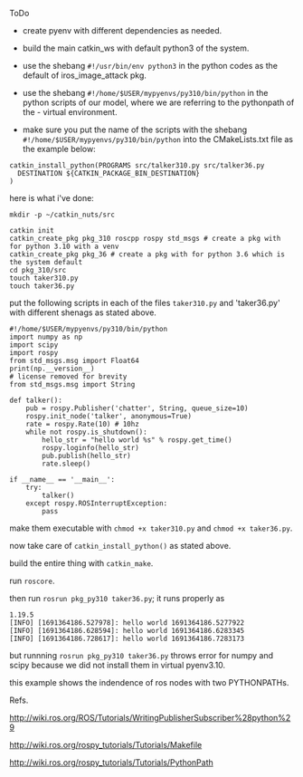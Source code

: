 ToDo

- create pyenv with different dependencies as needed.
- build the main catkin_ws with default python3 of the system.

- use the shebang `#!/usr/bin/env python3` in the python codes as the default of iros_image_attack pkg. 
- use the shebang `#!/home/$USER/mypyenvs/py310/bin/python` in the python scripts of our model, where we are referring to the pythonpath of the - virtual environment.

- make sure you put the name of the scripts with the shebang `#!/home/$USER/mypyenvs/py310/bin/python` into the CMakeLists.txt file as the example below:

```
catkin_install_python(PROGRAMS src/talker310.py src/talker36.py
  DESTINATION ${CATKIN_PACKAGE_BIN_DESTINATION}
)
```

here is what i've done:

```
mkdir -p ~/catkin_nuts/src 

catkin init
catkin_create_pkg pkg_310 roscpp rospy std_msgs # create a pkg with for python 3.10 with a venv 
catkin_create_pkg pkg_36 # create a pkg with for python 3.6 which is the system default
cd pkg_310/src
touch taker310.py
touch taker36.py
```
put the following scripts in each of the files `taker310.py` and 'taker36.py' with different shenags as stated above.

```
#!/home/$USER/mypyenvs/py310/bin/python
import numpy as np
import scipy
import rospy
from std_msgs.msg import Float64
print(np.__version__)
# license removed for brevity
from std_msgs.msg import String

def talker():
    pub = rospy.Publisher('chatter', String, queue_size=10)
    rospy.init_node('talker', anonymous=True)
    rate = rospy.Rate(10) # 10hz
    while not rospy.is_shutdown():
        hello_str = "hello world %s" % rospy.get_time()
        rospy.loginfo(hello_str)
        pub.publish(hello_str)
        rate.sleep()

if __name__ == '__main__':
    try:
        talker()
    except rospy.ROSInterruptException:
        pass
```

make them executable with `chmod +x taker310.py` and `chmod +x taker36.py`.

now take care of `catkin_install_python()` as stated above. 

build the entire thing with `catkin_make`.

run `roscore`.

then run `rosrun pkg_py310 taker36.py`; it runs properly as

```
1.19.5
[INFO] [1691364186.527978]: hello world 1691364186.5277922
[INFO] [1691364186.628594]: hello world 1691364186.6283345
[INFO] [1691364186.728617]: hello world 1691364186.7283173
```

but runnning `rosrun pkg_py310 taker36.py` throws error for numpy and scipy because we did not install them in virtual pyenv3.10.

this example shows the indendence of ros nodes with two PYTHONPATHs.

Refs.

http://wiki.ros.org/ROS/Tutorials/WritingPublisherSubscriber%28python%29

http://wiki.ros.org/rospy_tutorials/Tutorials/Makefile

http://wiki.ros.org/rospy_tutorials/Tutorials/PythonPath
